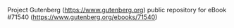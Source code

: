 Project Gutenberg (https://www.gutenberg.org) public repository
for eBook #71540 (https://www.gutenberg.org/ebooks/71540)
